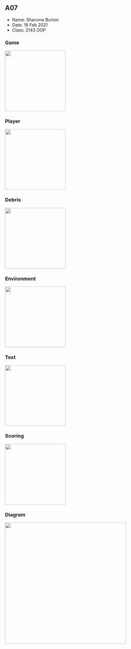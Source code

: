 ## A07

- Name: Sharome Burton
- Date: 16 Feb 2021
- Class: 2143 OOP

### Game

<img src="https://i.imgur.com/qFg6TNd.png" width="200">

### Player

<img src="https://i.imgur.com/veVDC02.png" width="200">

### Debris

<img src="https://i.imgur.com/uKWF5fC.png" width="200">

### Environment

<img src="https://i.imgur.com/h9jyQFc.png" width="200">

### Text

<img src="https://i.imgur.com/DAkjxcz.png" width="200">

### Scoring

<img src="https://i.imgur.com/wXIK8zJ.png" width="200">

### Diagram

<img src="https://i.imgur.com/Wa58dVv.png" width="400">

